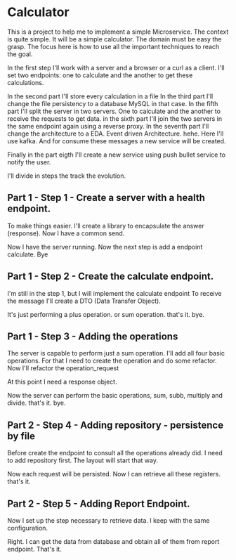 # Calculator

This is a project to help me to implement a simple Microservice.
The context is quite simple. It will be a simple calculator. 
The domain must be easy the grasp. The focus here is how to use all the important
techniques to reach the goal.

In the first step I'll work with a server and a browser or a curl as a client.
I'll set two endpoints: one to calculate and the another to get these calculations.

In the second part I'll store every calculation in a file
In the third part I'll change the file persistency to a database MySQL in that case.
In the fifth part I'll split the server in two servers. One to calculate and the another
to receive the requests to get data.
in the sixth part I'll join the two servers in the same endpoint again using a reverse proxy.
In the seventh part I'll change the architecture to a EDA. Event driven Architecture. hehe. Here I'll use kafka. And for consume these messages a new service will be created.

Finally in the part eigth I'll create a new service using push bullet service to notify the user.

I'll divide in steps the track the evolution.

## Part 1 - Step 1 - Create a server with a health endpoint.

To make things easier. I'll create a library to encapsulate the answer (response).
Now I have a common send.

Now I have the server running. Now the next step is add a endpoint calculate. Bye


## Part 1 - Step 2 - Create the calculate endpoint.

I'm still in the step 1, but I will implement the calculate endpoint 
To receive the message I'll create a DTO (Data Transfer Object).

It's just performing a plus operation. or sum operation. that's it. bye.

## Part 1 - Step 3 - Adding the operations
The server is capable to perform just a sum operation. I'll add all four basic operations.
For that I need to create the operation and do some refactor.
Now I'll refactor the operation_request

At this point I need a response object.

Now the server can perform the basic operations, sum, subb, multiply and divide. that's it. bye.

## Part 2 - Step 4 - Adding repository - persistence by file

Before create the endpoint to consult all the operations already did. I need to add repository first. The layout will start that way.

Now each request will be persisted.
Now I can retrieve all these registers. that's it.

## Part 2 - Step 5 - Adding Report Endpoint.

Now I set up the step necessary to retrieve data. I keep with the same configuration.

Right. I can get the data from database and obtain all of them from report endpoint.
That's it.